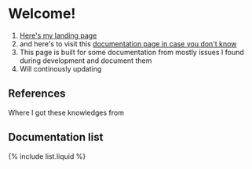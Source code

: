 # Welcome! 

1. [Here's my landing page](https://irawan.io)
2. and here's to visit this [documentation page in case you don't know](https://jamirawan.github.io/docs/)
2. This page is built for some documentation from mostly issues I found during development and document them
3. Will continously updating

## References
Where I got these knowledges from



## Documentation list 

{% include list.liquid %}









